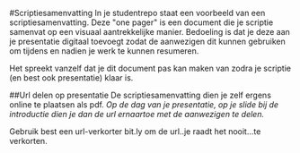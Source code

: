 #Scriptiesamenvatting
In je studentrepo staat een voorbeeld van een scriptiesamenvatting. Deze "one pager" is een document die je scriptie samenvat op een visuaal aantrekkelijke manier. Bedoeling is dat je deze aan je presentatie digitaal toevoegt zodat de aanwezigen dit kunnen gebruiken om tijdens en nadien je werk te kunnen resumeren. 

Het spreekt vanzelf dat je dit document pas kan maken van zodra je scriptie (en best ook presentatie) klaar is.

##Url delen op presentatie
De scriptiesamenvatting dien je zelf ergens online te plaatsen als pdf. *Op de dag van je presentatie, op je slide bij de introductie dien je dan de url ernaartoe met de aanwezigen te delen.*

Gebruik best een url-verkorter bit.ly om de url..je raadt het nooit...te verkorten.
